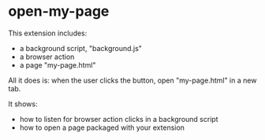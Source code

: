 # open-my-page

This extension includes:

* a background script, "background.js"
* a browser action
* a page "my-page.html"

All it does is: when the user clicks the button, open "my-page.html" in a new tab.

It shows:

* how to listen for browser action clicks in a background script
* how to open a page packaged with your extension
